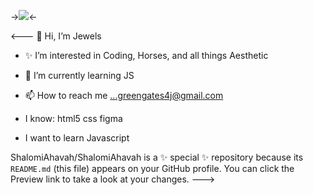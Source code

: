->![](https://watermelon.crd.co/assets/images/gallery18/edbd15bb.png?v=2a41aca3)<-





<--- 👋 Hi, I’m Jewels
- ✨ I’m interested in Coding, Horses, and all things Aesthetic
- 🌱 I’m currently learning JS
- 📫 How to reach me ...greengates4j@gmail.com

- I know:
  html5
  css
  figma
- I want to learn
  Javascript


ShalomiAhavah/ShalomiAhavah is a ✨ special ✨ repository because its `README.md` (this file) appears on your GitHub profile.
You can click the Preview link to take a look at your changes.
--->
